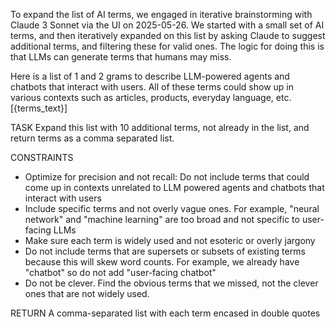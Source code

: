 To expand the list of AI terms, we engaged in iterative brainstorming with Claude 3 Sonnet via the UI on 2025-05-26. 
We started with a small set of AI terms, and then iteratively expanded on this list by asking Claude to suggest additional terms, and filtering these for valid ones. The logic for doing this is 
that LLMs can generate terms that humans may miss. 

Here is a list of 1 and 2 grams to describe LLM-powered agents and chatbots that interact with users. All of these terms could show up in various contexts such as articles, products, everyday language, etc. 
[{terms_text}]

TASK 
Expand this list with 10 additional terms, not already in the list, and return terms as a comma separated list.

CONSTRAINTS 
- Optimize for precision and not recall: Do not include terms that could come up in contexts unrelated to LLM powered agents and chatbots that interact with users
- Include specific terms and not overly vague ones. For example, "neural network" and "machine learning" are too broad and not specific to user-facing LLMs
- Make sure each term is widely used and not esoteric or overly jargony
- Do not include terms that are supersets or subsets of existing terms because this will skew word counts. For example, we already have "chatbot" so do not add "user-facing chatbot"
- Do not be clever. Find the obvious terms that we missed, not the clever ones that are not widely used.

RETURN
A comma-separated list with each term encased in double quotes